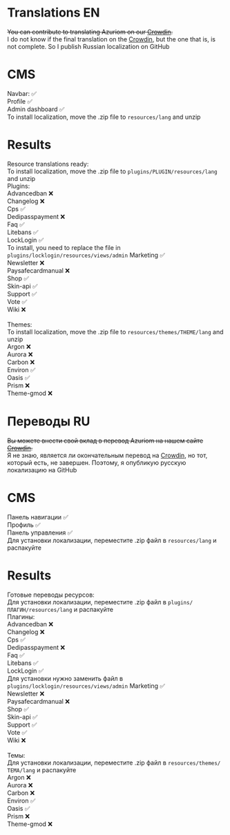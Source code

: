 # Translations EN
<s>You can contribute to translating Azuriom on our [Crowdin](https://translate.azuriom.com/).</s> <br>
I do not know if the final translation on the [Crowdin](https://translate.azuriom.com/), but the one that is, is not complete. So I publish Russian localization on GitHub
# CMS
Navbar: &#9989;<br>
Profile &#9989;<br>
Admin dashboard &#9989;<br>
To install localization, move the .zip file to ``resources/lang`` and unzip

# Results
Resource translations ready:<br>
To install localization, move the .zip file to ``plugins/PLUGIN/resources/lang`` and unzip <br>
Plugins:<br>
Advancedban &#10060;<br>
Changelog &#10060;<br>
Cps &#9989;<br>
Dedipasspayment &#10060;<br>
Faq &#9989;<br>
Litebans &#9989;<br>
LockLogin &#9989;<br> To install, you need to replace the file in ``plugins/locklogin/resources/views/admin``
Marketing &#9989;<br>
Newsletter &#10060;<br>
Paysafecardmanual &#10060;<br>
Shop &#9989;<br>
Skin-api &#9989;<br>
Support &#9989;<br>
Vote &#9989;<br>
Wiki &#10060;<br>
<br>
Themes: <br>
To install localization, move the .zip file to ``resources/themes/THEME/lang`` and unzip <br>
Argon &#10060;<br>
Aurora &#10060;<br>
Carbon &#10060;<br>
Environ &#9989;<br>
Oasis &#9989;<br>
Prism &#10060;<br>
Theme-gmod &#10060;<br>

# Переводы RU 
<s>Вы можете внести свой вклад в перевод Azuriom на нашем сайте [Crowdin](https://translate.azuriom.com/).</s> <br>
Я не знаю, является ли окончательным перевод на [Crowdin](https://translate.azuriom.com/), но тот, который есть, не завершен. Поэтому, я опубликую русскую локализацию на GitHub
# CMS
Панель навигации &#9989;<br>
Профиль &#9989;<br>
Панель управления &#9989;<br>
Для установки локализации, переместите .zip файл в ``resources/lang`` и распакуйте

# Results
Готовые переводы ресурсов:<br>
Для установки локализации, переместите .zip файл в ``plugins/ПЛАГИН/resources/lang`` и распакуйте <br>
Плагины:<br>
Advancedban &#10060;<br>
Changelog &#10060;<br>
Cps &#9989;<br>
Dedipasspayment &#10060;<br>
Faq &#9989;<br>
Litebans &#9989;<br>
LockLogin &#9989;<br> Для установки нужно заменить файл в ``plugins/locklogin/resources/views/admin``
Marketing &#9989;<br>
Newsletter &#10060;<br>
Paysafecardmanual &#10060;<br>
Shop &#9989;<br>
Skin-api &#9989;<br>
Support &#9989;<br>
Vote &#9989;<br>
Wiki &#10060;<br>
<br>
Темы: <br>
Для установки локализации, переместите .zip файл в ``resources/themes/ТЕМА/lang`` и распакуйте <br>
Argon &#10060;<br>
Aurora &#10060;<br>
Carbon &#10060;<br>
Environ &#9989;<br>
Oasis &#9989;<br>
Prism &#10060;<br>
Theme-gmod &#10060;<br>